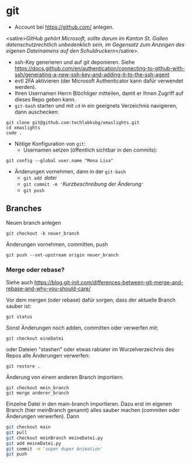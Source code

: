 # git
  * Account bei https://github.com/ anlegen. 
  
  &lt;satire>_GitHub gehört Microsoft, sollte darum im Kanton St. Gallen datenschutzrechtlich unbedenklich sein, im Gegensatz zum Anzeigen des eigenen Dateinamens auf den Schuldruckern_&lt;/satire>.

  * ssh-Key generieren und auf git deponieren. Siehe https://docs.github.com/en/authentication/connecting-to-github-with-ssh/generating-a-new-ssh-key-and-adding-it-to-the-ssh-agent
  * evtl 2FA aktivieren (der Microsoft Authenticator kann dafür verwendet werden).
  * Ihren Usernamen Herrn Blöchliger mitteilen, damit er Ihnen Zugriff auf dieses Repo geben kann.
  * `git-bash` starten und mit `cd` in ein geeignets Verzeichnis navigieren, dann auschecken:
  ```
git clone git@github.com:techlabksbg/xmaslights.git
cd xmaslights
code .
  ```
  * Nötige Konfiguration von `git`:
    * Usernamen setzen (öffentlich sichtbar in den commits):
```
git config --global user.name "Mona Lisa"
```
  * Änderungen vornehmen, dann in der `git-bash`
    * `git add `_datei_
    * `git commit -m '`_Kurzbeschreibung der Änderung_`'`
    * `git push`

## Branches
Neuen branch anlegen
```
git checkout -b neuer_branch
```
Änderungen vornehmen, committen, push
```
git push --set-upstream origin neuer_branch
```

### Merge oder rebase?
Siehe auch https://blog.git-init.com/differences-between-git-merge-and-rebase-and-why-you-should-care/

Vor dem mergen (oder rebase) dafür sorgen,
dass der aktuelle Branch sauber ist:
```
git status
```

Sonst Änderungen noch adden, committen oder verwerfen mit:
```
git checkout eineDatei
```
oder Dateien "stashen" oder etwas rabiater 
im Wurzelverzeichnis des Repos alle Änderungen
verwerfen:
```
git restore .
```

Änderung von einem anderen Branch importiern.
```
git checkout mein_branch
git merge anderer_branch
```

Einzelne Datei in den main-branch importieren. Dazu erst im eigenen Branch
(hier meinBranch genannt) alles sauber machen (commiten oder Änderungen
verwerfen). Dann
```bash
git checkout main
git pull
git checkout meinBranch meineDatei.py
git add meineDatei.py
git commit -m 'super duper Animation'
git push
```


